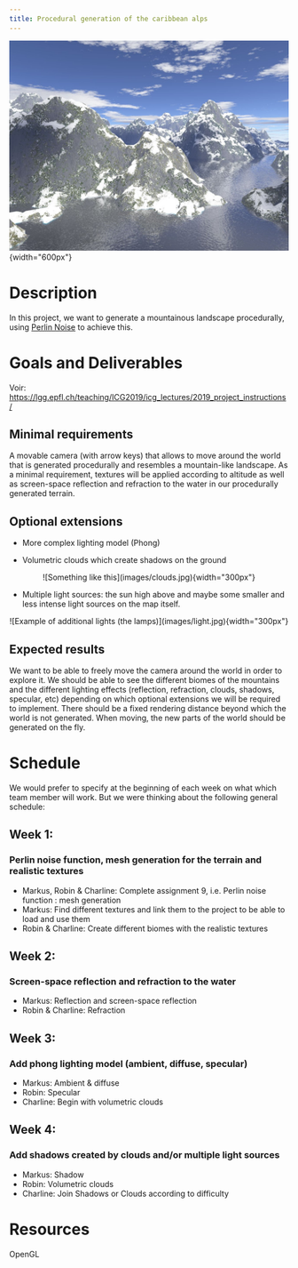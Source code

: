 ```yaml
---
title: Procedural generation of the caribbean alps
---
```


![A nice mountainy landscape](images/mountains.jpg){width="600px"}

# Description

In this project, we want to generate a  mountainous landscape procedurally, using [Perlin Noise](https://en.wikipedia.org/wiki/Perlin_noise) to achieve this.

# Goals and Deliverables

Voir: https://lgg.epfl.ch/teaching/ICG2019/icg_lectures/2019_project_instructions/

## Minimal requirements

A movable camera (with arrow keys) that allows to move around the world that is generated procedurally and resembles a mountain-like landscape.
As a minimal requirement, textures will be applied according to altitude as well as screen-space reflection and refraction to the water in our procedurally generated terrain.

## Optional extensions

- More complex lighting model (Phong)

- Volumetric clouds which create shadows on the ground

<p align="center"> ![Something like this](images/clouds.jpg){width="300px"} </p>

- Multiple light sources: the sun high above and maybe some smaller and less intense light sources on the map itself.

<p align="center"> ![Example of additional lights (the lamps)](images/light.jpg){width="300px"} </p>

## Expected results

We want to be able to freely move the camera around the world in order to explore it. We should be able to see the different biomes of the mountains and the different lighting effects (reflection, refraction, clouds, shadows, specular, etc) depending on which optional extensions we will be required to implement.
There should be a fixed rendering distance beyond which the world is not generated. When moving, the new parts of the world should be generated on the fly.

# Schedule

We would prefer to specify at the beginning of each week on what which team member will work. But we were thinking about the following general schedule:

## Week 1:
### Perlin noise function, mesh generation for the terrain and realistic textures
- Markus, Robin & Charline: Complete assignment 9, i.e. Perlin noise function : mesh generation
- Markus: Find different textures and link them to the project to be able to load and use them
- Robin & Charline: Create different biomes with the realistic textures

## Week 2:
### Screen-space reflection and refraction to the water
- Markus: Reflection and screen-space reflection
- Robin & Charline: Refraction

## Week 3:
### Add phong lighting model (ambient, diffuse, specular)
- Markus: Ambient & diffuse
- Robin: Specular
- Charline: Begin with volumetric clouds

## Week 4:
### Add shadows created by clouds and/or multiple light sources
- Markus: Shadow
- Robin: Volumetric clouds
- Charline: Join Shadows or Clouds according to difficulty

# Resources

OpenGL
